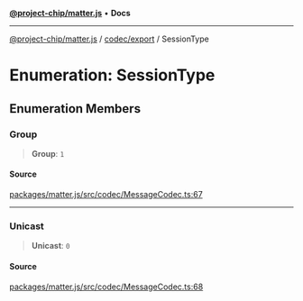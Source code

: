 [**@project-chip/matter.js**](../../../README.md) • **Docs**

***

[@project-chip/matter.js](../../../modules.md) / [codec/export](../README.md) / SessionType

# Enumeration: SessionType

## Enumeration Members

### Group

> **Group**: `1`

#### Source

[packages/matter.js/src/codec/MessageCodec.ts:67](https://github.com/project-chip/matter.js/blob/7a8cbb56b87d4ccf34bec5a9a95ab40a1711324f/packages/matter.js/src/codec/MessageCodec.ts#L67)

***

### Unicast

> **Unicast**: `0`

#### Source

[packages/matter.js/src/codec/MessageCodec.ts:68](https://github.com/project-chip/matter.js/blob/7a8cbb56b87d4ccf34bec5a9a95ab40a1711324f/packages/matter.js/src/codec/MessageCodec.ts#L68)

